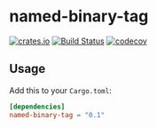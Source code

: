 named-binary-tag
============
[![crates.io](https://img.shields.io/crates/v/named-binary-tag.svg)](https://crates.io/crates/named-binary-tag)
[![Build Status](https://travis-ci.com/eihwaz/named-binary-tag.svg?branch=master)](https://travis-ci.com/eihwaz/named-binary-tag)
[![codecov](https://codecov.io/gh/eihwaz/named-binary-tag/branch/master/graph/badge.svg)](https://codecov.io/gh/eihwaz/named-binary-tag)

## Usage

Add this to your `Cargo.toml`:

```toml
[dependencies]
named-binary-tag = "0.1"
```
